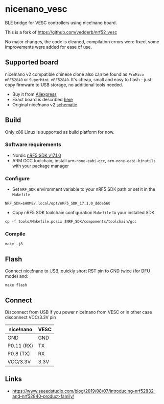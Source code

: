 # nicenano_vesc

BLE bridge for VESC controllers using nice!nano board.

This is a fork of https://github.com/vedderb/nrf52_vesc

No major changes, the code is cleaned, compilation errors were fixed, some improvements were added
for ease of use.

## Supported board

nice!nano v2 compatible chinese clone also can be found as `ProMico nRF52840` or `SuperMini nRF52840`.
It's cheap, small and easy to flash - just copy firmware to USB storage, no additional tools needed.

* Buy it from [Aliexpress](https://www.aliexpress.com/w/wholesale-nice-nano-v2-nfr52840-board.html)
* Exact board is described [here](https://kriscables.com/supermini-nrf52840/)
* Original nice!nano v2 [schematic](https://nicekeyboards.com/docs/nice-nano/pinout-schematic)

## Build

Only x86 Linux is supported as build platform for now.

### Software requirements

* Nordic [nRF5 SDK v17.1.0](https://www.nordicsemi.com/Products/Development-software/nRF5-SDK/Download)
* ARM GCC toolchain, install `arm-none-eabi-gcc`, `arm-none-eabi-binutils` with your package manager

### Configure

* Set `NRF_SDK` environment variable to your nRF5 SDK path or set it in the `Makefile`

```
NRF_SDK=$HOME/.local/opt/nRF5_SDK_17.1.0_ddde560
```

* Copy nRF5 SDK toolchain configuration `Makefile` to your installed SDK

```
cp -f tools/Makefile.posix $NRF_SDK/components/toolchain/gcc
```

### Compile

```
make -j8
```

## Flash

Connect nice!nano to USB, quickly short RST pin to GND twice (for DFU mode) and:

```
make flash
```

## Connect

Disconnect from USB if you power nice!nano from VESC or in other case disconnect VCC/3.3V pin

| nice!nano  | VESC
|------------|-----------
| GND        | GND
| P0.11 (RX) | TX
| P0.8 (TX)  | RX
| VCC/3.3V   | 3.3V

## Links

* https://www.seeedstudio.com/blog/2019/08/07/introducing-nrf52832-and-nrf52840-product-family/

